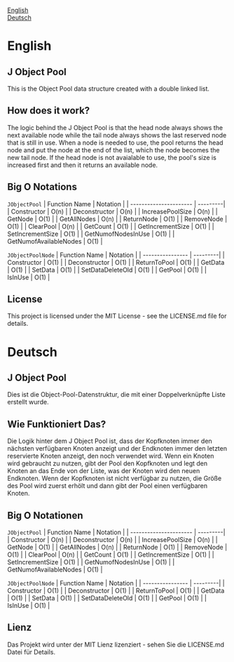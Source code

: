[English](#english)\
[Deutsch](#deutsch)

# English

## J Object Pool
This is the Object Pool data structure created with a double linked list.

## How does it work?
The logic behind the J Object Pool is that the head node always shows the next available node while the tail node always shows the last reserved node that is still in use. When a node is needed to use, the pool returns the head node and put the node at the end of the list, which the node becomes the new tail node. If the head node is not avaialable to use, the pool's size is increased first and then it returns an available node.

## Big O Notations
`JObjectPool`
| Function Name          | Notation |
| ---------------------- | ---------|
| Constructor            | O(n)     |
| Deconstructor          | O(n)     |
| IncreasePoolSize       | O(n)     |
| GetNode                | O(1)     |
| GetAllNodes            | O(n)     |
| ReturnNode             | O(1)     |
| RemoveNode             | O(1)     |
| ClearPool              | O(n)     |
| GetCount               | O(1)     |
| GetIncrementSize       | O(1)     |
| SetIncrementSize       | O(1)     |
| GetNumofNodesInUse     | O(1)     |
| GetNumofAvailableNodes | O(1)     |

`JObjectPoolNode`
| Function Name    | Notation |
| ---------------- | ---------|
| Constructor      | O(1)     |
| Deconstructor    | O(1)     |
| ReturnToPool     | O(1)     |
| GetData          | O(1)     |
| SetData          | O(1)     |
| SetDataDeleteOld | O(1)     |
| GetPool          | O(1)     |
| IsInUse          | O(1)     |

## License
This project is licensed under the MIT License - see the LICENSE.md file for details.


# Deutsch

## J Object Pool
Dies ist die Object-Pool-Datenstruktur, die mit einer Doppelverknüpfte Liste erstellt wurde.

## Wie Funktioniert Das?
Die Logik hinter dem J Object Pool ist, dass der Kopfknoten immer den nächsten verfügbaren Knoten anzeigt und der Endknoten immer den letzten reservierte Knoten anzeigt, den noch verwendet wird. Wenn ein Knoten wird gebraucht zu nutzen, gibt der Pool den Kopfknoten und legt den Knoten an das Ende von der Liste, was der Knoten wird den neuen Endknoten. Wenn der Kopfknoten ist nicht verfügbar zu nutzen, die Größe des Pool wird zuerst erhölt und dann gibt der Pool einen verfügbaren Knoten.

## Big O Notationen
`JObjectPool`
| Function Name          | Notation |
| ---------------------- | ---------|
| Constructor            | O(n)     |
| Deconstructor          | O(n)     |
| IncreasePoolSize       | O(n)     |
| GetNode                | O(1)     |
| GetAllNodes            | O(n)     |
| ReturnNode             | O(1)     |
| RemoveNode             | O(1)     |
| ClearPool              | O(n)     |
| GetCount               | O(1)     |
| GetIncrementSize       | O(1)     |
| SetIncrementSize       | O(1)     |
| GetNumofNodesInUse     | O(1)     |
| GetNumofAvailableNodes | O(1)     |

`JObjectPoolNode`
| Function Name    | Notation |
| ---------------- | ---------|
| Constructor      | O(1)     |
| Deconstructor    | O(1)     |
| ReturnToPool     | O(1)     |
| GetData          | O(1)     |
| SetData          | O(1)     |
| SetDataDeleteOld | O(1)     |
| GetPool          | O(1)     |
| IsInUse          | O(1)     |

## Lienz
Das Projekt wird unter der MIT Lienz lizenziert - sehen Sie die LICENSE.md Datei für Details.
